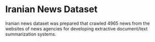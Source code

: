 # Iranian News Dataset
Iranian news dataset was prepared that crawled 4965 news from the websites of news agencies for developing extractive document/text summarization systems.
